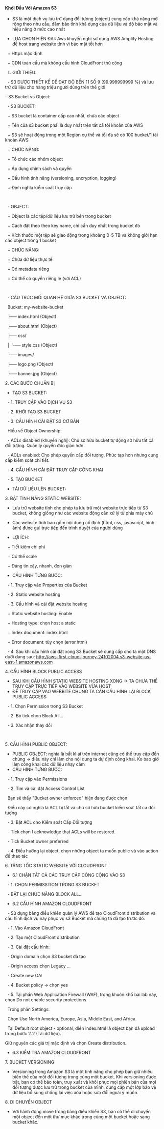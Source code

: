 #### Khởi Đầu Với Amazon S3



* S3 là một dịch vụ lưu trữ dạng đối tượng (object) cung cấp khả năng mở rộng theo nhu cầu, đảm bảo tính khả dụng của dữ liệu và độ bảo mật và hiệu năng ở mức cao nhất



* LỰA CHỌN HIỆN ĐẠI: Aws khuyến nghị sử dụng AWS Amplify Hosting để host trang website tĩnh vì báo mật tốt hơn

 	+ Https mặc định

 	+ CDN toàn cầu mà không cấu hình CloudFront thủ công



1. GIỚI THIỆU:

 	- S3 ĐƯỢC THIẾT KẾ ĐỂ ĐẠT ĐỘ BỀN 11 SỐ 9 (99.999999999 %) và lưu trữ dữ liệu cho hàng triệu người dùng trên thế giới



\- S3 Bucket vs Object:

 	- S3 BUCKET:

 		+ S3 bucket là container cấp cao nhất, chứa các object

 		+ Tên của s3 bucket phải là duy nhất trên tất cả tòi khoản của AWS

 		+ S3 sẽ hoạt động trong một Region cụ thể và tối đa sẽ có 100 bucket/1 tài khoản AWS

 		+ CHỨC NĂNG:

 			+ Tổ chức các nhóm object

 			+ Áp dụng chính sách và quyền

 			+ Cấu hình tính năng (versioning, encryption, logging)

 			+ Định nghĩa kiểm soát truy cập

 

 	- OBJECT:

 		+ Object là các tệp/dữ liệu lưu trữ bên trong bucket

 		+ Cách đặt theo theo key name, chỉ cần duy nhất trong bucket đó

 		+ Kích thước một tệp sẽ giao động trong khoảng 0-5 TB và không giới hạn các object trong 1 bucket

 		+ CHỨC NĂNG:

 			+ Chứa dữ liệu thực tế

 			+ Có metadata riêng

 			+ Có thể có quyền riêng lẻ (với ACL)

 

 	- CẤU TRÚC MỐI QUAN HỆ GIỮA S3 BUCKET VÀ OBJECT:

 		Bucket: my-website-bucket

 		├── index.html (Object)

 		├── about.html (Object)

 		├── css/

 		│	└── style.css (Object)

 		└── images/

    			├── logo.png (Object)

 	    		└── banner.jpg (Object)





2\. CÁC BƯỚC CHUẨN BỊ



* TẠO S3 BUCKET:

 	- 1. TRUY CẬP VÀO DỊCH VỤ S3

 	- 2. KHỞI TẠO S3 BUCKET

 	- 3. CẤU HÌNH CÀI ĐẶT S3 CƠ BẢN

 		Hiểu về Object Ownership:

 			- ACLs disabled (khuyến nghị): Chủ sở hữu bucket tự động sở hữu tất cả đối tượng. Quản lý quyền đơn giản hơn.

 			- ACLs enabled: Cho phép quyền cấp đối tượng. Phức tạp hơn nhưng cung cấp kiểm soát chi tiết.

 	- 4. CẤU HÌNH CÀI ĐẶT TRUY CẬP CÔNG KHAI

 	- 5. TẠO BUCKET



* TẢI DỮ LIỆU LÊN BUCKET:





3\. BẬT TÍNH NĂNG STATIC WEBSITE:



* Lưu trữ website tĩnh cho phép ta lưu trữ một website trực tiếp từ S3 bucket, không giống như các website động cần xử lý từ phía máy chủ
* Các website tĩnh bao gồm nội dung cố định (html, css, javascript, hình ảnh) được gửi trực tiếp đến trình duyệt của người dùng



* LỢI ÍCH:

 	+ Tiết kiệm chi phí

 	+ Có thể scale

 	+ Đáng tin cậy, nhanh, đơn giản



* CẤU HÌNH TỪNG BƯỚC:

 	- 1. Truy cập vào Properties của Bucket

 	- 2. Static website hosting

 	- 3. Cấu hình và cài đặt website hosting

 		+ Static website hosting: Enable

 		+ Hosting type: chọn host a static

 		+ Index document: index.html

 		+ Error document: tùy chọn (error.html)

 	- 4. Sau khi cấu hình cài đặt xong S3 Bucket sẽ cung cấp cho ta một DNS dưới dạng sau: http://aws-first-cloud-journey-24102004.s3-website-us-east-1.amazonaws.com





4\. CẤU HÌNH BLOCK PUBLIC ACCESS



* SAU KHI CẤU HÌNH STATIC WEBSITE HOSTING XONG -> TA CHƯA THỂ TRUY CẬP TRỰC TIẾP VÀO WEBSITE VỪA HOST
* ĐỂ TRUY CẬP VÀO WEBBITE CHÚNG TA CẦN CẤU HÌNH LẠI BLOCK PUBLIC ACCESS:

 	- 1. Chọn Permission trong S3 Bucket

 	- 2. Bỏ tick chọn Block All...

 	- 3. Xác nhận thay đổi

 



5\. CẤU HÌNH PUBLIC OBJECT:

* PUBLIC OBJECT: nghĩa là bất kì ai trên internet cũng có thể truy cập đến chúng -> điều này chỉ làm cho nội dung ta dự định công khai. Ko bao giờ làm công khai các dữ liệu nhạy cảm
* CẤU HÌNH TỪNG BƯỚC:

 	- 1. Truy cập vào Permissions

 	- 2. Tìm và cài đặt Access Control List

 		Bạn sẽ thấy "Bucket owner enforced" hiện đang được chọn

 		Điều này có nghĩa là ACL bị tắt và chủ sở hữu bucket kiểm soát tất cả đối tượng

 	- 3. Bật ACL cho Kiểm soát Cấp Đối tượng

 		- Tick chọn I acknowledge that ACLs will be restored.

 		- Tick Bucket owner preferred

 	- 4. Điều hướng lại object, chọn những object ta muốn public và vào action để thao tác



6\. TĂNG TỐC STATIC WEBSITE VỚI CLOUDFRONT



* 6.1 CHẶN TẤT CẢ CÁC TRUY CẬP CÔNG CỘNG VÀO S3

 	- 1. CHỌN PERMISSTION TRONG S3 BUCKET

 		- BẬT LẠI CHỨC NĂNG BLOCK ALL...



* 6.2 CẤU HÌNH AMAZON CLOUDFRONT

 	- Sử dụng bảng điều khiển quản lý AWS để tạo CloudFront distribution và cấu hình dịch vụ này phục vụ s3 Bucket mà chúng ta đã tạo trước đó.

 		- 1. Vào Amazon CloudFront

 		- 2. Tạo một CloudFront distribution

 		- 3. Cài đặt cấu hình:

 			- Origin domain chọn S3 bucket đã tạo

 			- Origin access chọn Legacy ...

 			- Create new OAI

 		- 4. Bucket policy -> chọn yes

 		- 5. Tại phần Web Application Firewall (WAF), trong khuôn khổ bài lab này, chọn Do not enable security protections.

 			Trong phần Settings:

 				Chọn Use North America, Europe, Asia, Middle East, and Africa.

 				Tại Default root object - optional, điền index.html là object bạn đã upload trong bước 2.2 (Tải dữ liệu).

Giữ nguyên các giá trị mặc định và chọn Create distribution.



* 6.3 KIỂM TRA AMAZON CLOUDFRONT



7\. BUCKET VERSIONING



* Versioning trong Amazon S3 là một tính năng cho phép bạn giữ nhiều biến thể của một đối tượng trong cùng một bucket. Khi versioning được bật, bạn có thể bảo toàn, truy xuất và khôi phục mọi phiên bản của mọi đối tượng được lưu trữ trong bucket của mình, cung cấp một lớp bảo vệ dữ liệu bổ sung chống lại việc xóa hoặc sửa đổi ngoài ý muốn.



8\. DI CHUYỂN OBJECT



* Với hành động move trong bảng điều khiển S3, bạn có thể di chuyển một object đến một thư mục khác trong cùng một bucket hoặc sang bucket khác.
